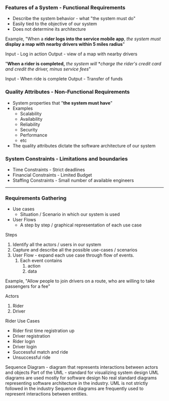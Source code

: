 ### Features of a System - Functional Requirements

- Describe the system behavior - what "the system must do"
- Easily tied to the objective of our system
- Does not determine its architecture

Example,
"When a **rider logs into the service mobile app**, *the system must* **display a map with nearby drivers within 5 miles radius**"

Input - Log in action
Output - view of a map with nearby drivers

"**When a rider is completed,** *the system will* **charge the rider's credit card and credit the driver, minus service fees*"

Input - When ride is complete
Output - Transfer of funds
### Quality Attributes - Non-Functional Requirements

- System properties that "**the system must have**"
- Examples
	- Scalability
	- Availability
	- Reliability
	- Security
	- Performance
	- etc
- The quality attributes dictate the software architecture of our system
### System Constraints - Limitations and boundaries

- Time Constraints - Strict deadlines
- Financial Constraints - Limited Budget
- Staffing Constraints - Small number of available engineers

---
### Requirements Gathering
- Use cases
	- Situation / Scenario in which our system is used
- User Flows
	- A step by step / graphical representation of each use case

Steps
1. Identify all the actors / users in our system
2. Capture and describe all the possible use-cases / scenarios
3. User Flow - expand each use case through flow of events.
	1. Each event contains
		1. action
		2. data

Example,
"Allow people to join drivers on a route, who are willing to take passengers for a fee"

Actors
1. Rider
2. Driver

Rider Use Cases
- Rider first time registration up
- Driver registration
- Rider login
- Driver login
- Successful match and ride
- Unsuccessful ride

Sequence Diagram - diagram that represents interactions between actors and objects
Part of the UML - standard for visualizing system design
UML diagrams are used mostly for software design
No real standard diagrams representing software architecture in the industry.
UML is not strictly followed in the industry
Sequence diagrams are frequently used to represent interactions between entities.



